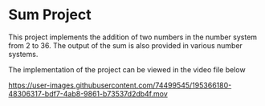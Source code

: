 # Sum Project
This project implements the addition of two numbers in the number system from 2 to 36. The output of the sum is also provided in various number systems.

The implementation of the project can be viewed in the video file below


https://user-images.githubusercontent.com/74499545/195366180-48306317-bdf7-4ab8-9861-b73537d2db4f.mov

